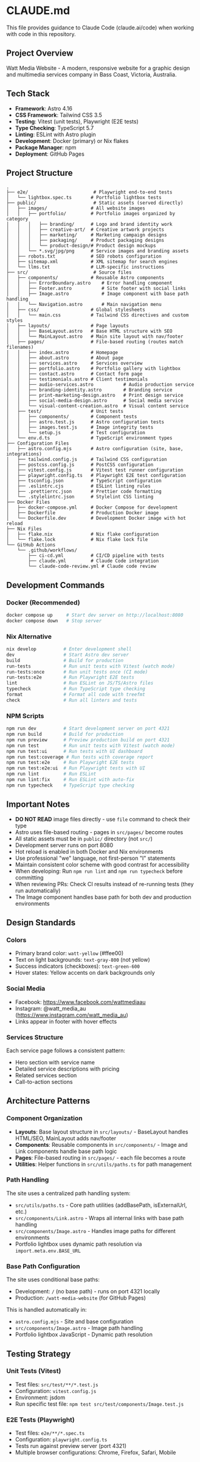 # CLAUDE.md

This file provides guidance to Claude Code (claude.ai/code) when working with code in this repository.

## Project Overview

Watt Media Website - A modern, responsive website for a graphic design and multimedia services company in Bass Coast, Victoria, Australia.

## Tech Stack

- **Framework**: Astro 4.16
- **CSS Framework**: Tailwind CSS 3.5
- **Testing**: Vitest (unit tests), Playwright (E2E tests)
- **Type Checking**: TypeScript 5.7
- **Linting**: ESLint with Astro plugin
- **Development**: Docker (primary) or Nix flakes
- **Package Manager**: npm
- **Deployment**: GitHub Pages

## Project Structure

```
.
├── e2e/                        # Playwright end-to-end tests
│   └── lightbox.spec.ts       # Portfolio lightbox tests
├── public/                     # Static assets (served directly)
│   ├── images/                # All website images
│   │   ├── portfolio/         # Portfolio images organized by category
│   │   │   ├── branding/      # Logo and brand identity work
│   │   │   ├── creative-art/  # Creative artwork projects
│   │   │   ├── marketing/     # Marketing campaign designs
│   │   │   ├── packaging/     # Product packaging designs
│   │   │   └── product-design/# Product design mockups
│   │   └── *.svg/jpg/png      # Service images and branding assets
│   ├── robots.txt             # SEO robots configuration
│   ├── sitemap.xml            # XML sitemap for search engines
│   └── llms.txt               # LLM-specific instructions
├── src/                        # Source files
│   ├── components/            # Reusable Astro components
│   │   ├── ErrorBoundary.astro    # Error handling component
│   │   ├── Footer.astro           # Site footer with social links
│   │   ├── Image.astro            # Image component with base path handling
│   │   └── Navigation.astro       # Main navigation menu
│   ├── css/                   # Global stylesheets
│   │   └── main.css           # Tailwind CSS directives and custom styles
│   ├── layouts/               # Page layouts
│   │   ├── BaseLayout.astro   # Base HTML structure with SEO
│   │   └── MainLayout.astro   # Main site layout with nav/footer
│   ├── pages/                 # File-based routing (routes match filenames)
│   │   ├── index.astro        # Homepage
│   │   ├── about.astro        # About page
│   │   ├── services.astro     # Services overview
│   │   ├── portfolio.astro    # Portfolio gallery with lightbox
│   │   ├── contact.astro      # Contact form page
│   │   ├── testimonials.astro # Client testimonials
│   │   ├── audio-services.astro           # Audio production service
│   │   ├── branding-identity.astro        # Branding service
│   │   ├── print-marketing-design.astro   # Print design service
│   │   ├── social-media-design.astro      # Social media service
│   │   └── visual-content-creation.astro  # Visual content service
│   ├── test/                  # Unit tests
│   │   ├── components/        # Component tests
│   │   ├── astro.test.js      # Astro configuration tests
│   │   ├── images.test.js     # Image integrity tests
│   │   └── setup.js           # Test configuration
│   └── env.d.ts               # TypeScript environment types
├── Configuration Files
│   ├── astro.config.mjs       # Astro configuration (site, base, integrations)
│   ├── tailwind.config.js     # Tailwind CSS configuration
│   ├── postcss.config.js      # PostCSS configuration
│   ├── vitest.config.js       # Vitest test runner configuration
│   ├── playwright.config.ts   # Playwright E2E test configuration
│   ├── tsconfig.json          # TypeScript configuration
│   ├── .eslintrc.cjs          # ESLint linting rules
│   ├── .prettierrc.json       # Prettier code formatting
│   └── .stylelintrc.json      # Stylelint CSS linting
├── Docker Files
│   ├── docker-compose.yml     # Docker Compose for development
│   ├── Dockerfile             # Production Docker image
│   └── Dockerfile.dev         # Development Docker image with hot reload
├── Nix Files
│   ├── flake.nix              # Nix flake configuration
│   └── flake.lock             # Nix flake lock file
└── GitHub Actions
    └── .github/workflows/
        ├── ci-cd.yml          # CI/CD pipeline with tests
        ├── claude.yml         # Claude Code integration
        └── claude-code-review.yml # Claude code review

```

## Development Commands

### Docker (Recommended)

```bash
docker compose up     # Start dev server on http://localhost:8080
docker compose down   # Stop server
```

### Nix Alternative

```bash
nix develop          # Enter development shell
dev                  # Start Astro dev server
build                # Build for production
run-tests            # Run unit tests with Vitest (watch mode)
run-tests:once       # Run unit tests once (CI mode)
run-tests:e2e        # Run Playwright E2E tests
lint                 # Run ESLint on JS/TS/Astro files
typecheck            # Run TypeScript type checking
format               # Format all code with treefmt
check                # Run all linters and tests
```

### NPM Scripts

```bash
npm run dev          # Start development server on port 4321
npm run build        # Build for production
npm run preview      # Preview production build on port 4321
npm run test         # Run unit tests with Vitest (watch mode)
npm run test:ui      # Run tests with UI dashboard
npm run test:coverage # Run tests with coverage report
npm run test:e2e     # Run Playwright E2E tests
npm run test:e2e:ui  # Run Playwright tests with UI
npm run lint         # Run ESLint
npm run lint:fix     # Run ESLint with auto-fix
npm run typecheck    # TypeScript type checking
```

## Important Notes

- **DO NOT READ** image files directly - use `file` command to check their type
- Astro uses file-based routing - pages in `src/pages/` become routes
- All static assets must be in `public/` directory (not `src/`)
- Development server runs on port 8080
- Hot reload is enabled in both Docker and Nix environments
- Use professional "we" language, not first-person "I" statements
- Maintain consistent color scheme with good contrast for accessibility
- When developing: Run `npm run lint` and `npm run typecheck` before committing
- When reviewing PRs: Check CI results instead of re-running tests (they run automatically)
- The Image component handles base path for both dev and production environments

## Design Standards

### Colors

- Primary brand color: `watt-yellow` (#ffee00)
- Text on light backgrounds: `text-gray-800` (not yellow)
- Success indicators (checkboxes): `text-green-600`
- Hover states: Yellow accents on dark backgrounds only

### Social Media

- Facebook: https://www.facebook.com/wattmediaau
- Instagram: @watt_media_au (https://www.instagram.com/watt_media_au)
- Links appear in footer with hover effects

### Services Structure

Each service page follows a consistent pattern:

- Hero section with service name
- Detailed service descriptions with pricing
- Related services section
- Call-to-action sections

## Architecture Patterns

### Component Organization

- **Layouts**: Base layout structure in `src/layouts/` - BaseLayout handles HTML/SEO, MainLayout adds nav/footer
- **Components**: Reusable components in `src/components/` - Image and Link components handle base path logic
- **Pages**: File-based routing in `src/pages/` - each file becomes a route
- **Utilities**: Helper functions in `src/utils/paths.ts` for path management

### Path Handling

The site uses a centralized path handling system:

- `src/utils/paths.ts` - Core path utilities (addBasePath, isExternalUrl, etc.)
- `src/components/Link.astro` - Wraps all internal links with base path handling
- `src/components/Image.astro` - Handles image paths for different environments
- Portfolio lightbox uses dynamic path resolution via `import.meta.env.BASE_URL`

### Base Path Configuration

The site uses conditional base paths:

- Development: `/` (no base path) - runs on port 4321 locally
- Production: `/watt-media-website` (for GitHub Pages)

This is handled automatically in:

- `astro.config.mjs` - Site and base configuration
- `src/components/Image.astro` - Image path handling
- Portfolio lightbox JavaScript - Dynamic path resolution

## Testing Strategy

### Unit Tests (Vitest)

- Test files: `src/test/**/*.test.js`
- Configuration: `vitest.config.js`
- Environment: jsdom
- Run specific test file: `npm test src/test/components/Image.test.js`

### E2E Tests (Playwright)

- Test files: `e2e/**/*.spec.ts`
- Configuration: `playwright.config.ts`
- Tests run against preview server (port 4321)
- Multiple browser configurations: Chrome, Firefox, Safari, Mobile
